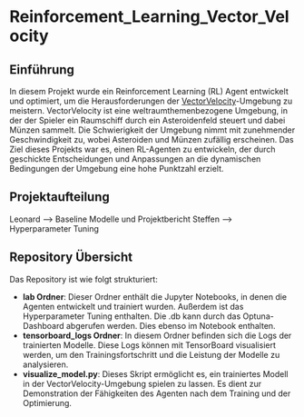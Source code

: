 # Reinforcement_Learning_Vector_Velocity

## Einführung

In diesem Projekt wurde ein Reinforcement Learning (RL) Agent entwickelt und optimiert, um die Herausforderungen der [VectorVelocity](https://pypi.org/project/vector-velocity-gym/)-Umgebung zu meistern. VectorVelocity ist eine weltraumthemenbezogene Umgebung, in der der Spieler ein Raumschiff durch ein Asteroidenfeld steuert und dabei Münzen sammelt. Die Schwierigkeit der Umgebung nimmt mit zunehmender Geschwindigkeit zu, wobei Asteroiden und Münzen zufällig erscheinen. Das Ziel dieses Projekts war es, einen RL-Agenten zu entwickeln, der durch geschickte Entscheidungen und Anpassungen an die dynamischen Bedingungen der Umgebung eine hohe Punktzahl erzielt.

## Projektaufteilung

Leonard --> Baseline Modelle und Projektbericht
Steffen --> Hyperparameter Tuning

## Repository Übersicht

Das Repository ist wie folgt strukturiert:

- **lab Ordner**: Dieser Ordner enthält die Jupyter Notebooks, in denen die Agenten entwickelt und trainiert wurden. Außerdem ist das Hyperparameter Tuning enthalten. Die .db kann durch das Optuna-Dashboard abgerufen werden. Dies ebenso im Notebook enthalten.
- **tensorboard_logs Ordner**: In diesem Ordner befinden sich die Logs der trainierten Modelle. Diese Logs können mit TensorBoard visualisiert werden, um den Trainingsfortschritt und die Leistung der Modelle zu analysieren.
- **visualize_model.py**: Dieses Skript ermöglicht es, ein trainiertes Modell in der VectorVelocity-Umgebung spielen zu lassen. Es dient zur Demonstration der Fähigkeiten des Agenten nach dem Training und der Optimierung.
